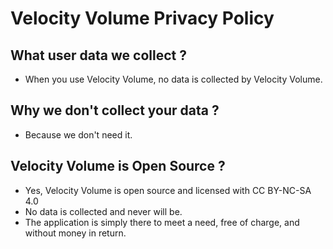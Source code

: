 # Velocity Volume Privacy Policy
## What user data we collect ?
- When you use Velocity Volume, no data is collected by Velocity Volume.
## Why we don't collect your data ?
- Because we don't need it.
## Velocity Volume is Open Source ?
- Yes, Velocity Volume is open source and licensed with CC BY-NC-SA 4.0
- No data is collected and never will be.
- The application is simply there to meet a need, free of charge, and without money in return.
